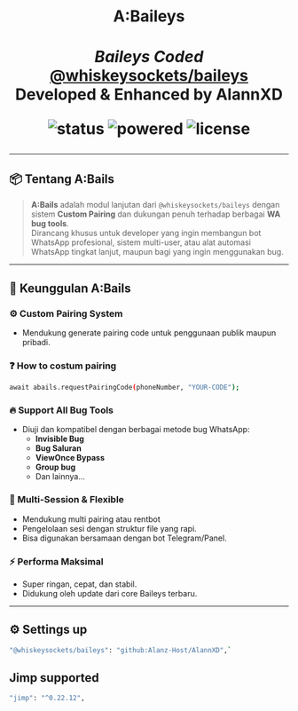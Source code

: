 <h1 align="center"> A:Baileys <h1>
<p align="center">
  <em>Baileys Coded</em><br>
  <a href="https://github.com/WhiskeySockets/Baileys"><strong>@whiskeysockets/baileys</strong></a><br>
  Developed & Enhanced by <strong>AlannXD</strong>
</p>

<p align="center">
  <img src="https://img.shields.io/badge/status-Active-success?style=for-the-badge" alt="status">
  <img src="https://img.shields.io/badge/powered_by-Baileys-blueviolet?style=for-the-badge" alt="powered">
  <img src="https://img.shields.io/github/license/anggazyy/A-Bails?style=for-the-badge" alt="license">
</p>

---

## 📦 Tentang A:Bails

> **A:Bails** adalah modul lanjutan dari `@whiskeysockets/baileys` dengan sistem **Custom Pairing** dan dukungan penuh terhadap berbagai **WA bug tools**.  
> Dirancang khusus untuk developer yang ingin membangun bot WhatsApp profesional, sistem multi-user, atau alat automasi WhatsApp tingkat lanjut, maupun bagi yang ingin menggunakan bug.

---

## 🚀 Keunggulan A:Bails

### ⚙️ Custom Pairing System
- Mendukung generate pairing code untuk penggunaan publik maupun pribadi.
### ❓ How to costum pairing
```bash
await abails.requestPairingCode(phoneNumber, "YOUR-CODE");
```

### 🔥 Support All Bug Tools
- Diuji dan kompatibel dengan berbagai metode bug WhatsApp:
  - **Invisible Bug**
  - **Bug Saluran**
  - **ViewOnce Bypass**
  - **Group bug**
  - Dan lainnya...

### 🧩 Multi-Session & Flexible
- Mendukung multi pairing atau rentbot
- Pengelolaan sesi dengan struktur file yang rapi.
- Bisa digunakan bersamaan dengan bot Telegram/Panel.

### ⚡ Performa Maksimal
- Super ringan, cepat, dan stabil.
- Didukung oleh update dari core Baileys terbaru.

---

## ⚙️ Settings up

```bash
"@whiskeysockets/baileys": "github:Alanz-Host/AlannXD",`
```

##  Jimp supported
```bash
"jimp": "^0.22.12",
```
